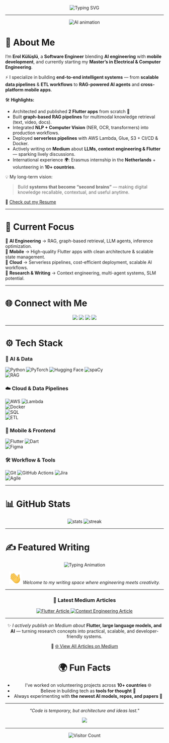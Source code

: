 <!-- Animated Typing Intro -->
<p align="center">
  <img src="https://readme-typing-svg.herokuapp.com?font=Fira+Code&pause=1000&center=true&vCenter=true&width=600&lines=👋+Hey!+I'm+Erol+Külüşlü;AI+%2B+Mobile+Engineer;Master's+Student+in+ECE;Always+Building+%26+Always+Learning" alt="Typing SVG" />
</p>

---

<p align="center">
  <img src="https://media.giphy.com/media/ZVik7pBtu9dNS/giphy.gif" width="500" alt="AI animation"/>
</p>

# 🌌 About Me  

I’m **Erol Külüşlü**, a **Software Engineer** blending **AI engineering** with **mobile development**, and currently starting my **Master’s in Electrical & Computer Engineering**.  

⚡ I specialize in building **end-to-end intelligent systems** — from **scalable data pipelines** & **ETL workflows** to **RAG-powered AI agents** and **cross-platform mobile apps**.  

🛠️ **Highlights:**  
- Architected and published **2 Flutter apps** from scratch 🚀  
- Built **graph-based RAG pipelines** for multimodal knowledge retrieval (text, video, docs).  
- Integrated **NLP + Computer Vision** (NER, OCR, transformers) into production workflows.  
- Deployed **serverless pipelines** with AWS Lambda, Glue, S3 + CI/CD & Docker.  
- Actively writing on **Medium** about **LLMs, context engineering & Flutter** — sparking lively discussions.  
- International experience 🌍: Erasmus internship in the **Netherlands** + volunteering in **10+ countries**.  

💡 My long-term vision:  
> Build **systems that become “second brains”** — making digital knowledge recallable, contextual, and useful anytime.  

📄 [Check out my Resume](https://github.com/user-attachments/files/22085015/Erol-kuluslu-resume.pdf)  

---

# 🧩 Current Focus  

🔹 **AI Engineering** → RAG, graph-based retrieval, LLM agents, inference optimization.  
🔹 **Mobile** → High-quality Flutter apps with clean architecture & scalable state management.  
🔹 **Cloud** → Serverless pipelines, cost-efficient deployment, scalable AI workflows.  
🔹 **Research & Writing** → Context engineering, multi-agent systems, SLM potential.  

---

# 🌐 Connect with Me  

<p align="center">
  <a href="https://www.linkedin.com/in/erolkuluslu/"><img src="https://skillicons.dev/icons?i=linkedin" width="48"/></a>
  <a href="https://medium.com/@erolkuluslusoftware"><img src="https://img.icons8.com/ios-filled/50/000000/medium-logo.png" width="48"/></a>
  <a href="mailto:erolkuluslusoftware@gmail.com"><img src="https://skillicons.dev/icons?i=gmail" width="48"/></a>
  <a href="https://github.com/erolkuluslu"><img src="https://skillicons.dev/icons?i=github" width="48"/></a>
</p>

---

# ⚙️ Tech Stack  

### 🤖 AI & Data  
![Python](https://img.shields.io/badge/Python-3776AB?logo=python&logoColor=white) 
![PyTorch](https://img.shields.io/badge/PyTorch-EE4C2C?logo=pytorch&logoColor=white) 
![Hugging Face](https://img.shields.io/badge/HuggingFace-FCC624?logo=huggingface&logoColor=black) 
![spaCy](https://img.shields.io/badge/spaCy-09A3D5?logo=spacy&logoColor=white)  
![RAG](https://img.shields.io/badge/RAG-Graph%20Based-blue?style=flat-square&logo=knowledgebase) 

### ☁️ Cloud & Data Pipelines  
![AWS](https://img.shields.io/badge/AWS-FF9900?logo=amazon-aws&logoColor=white) 
![Lambda](https://img.shields.io/badge/AWS%20Lambda-F29111?logo=awslambda&logoColor=white)  
![Docker](https://img.shields.io/badge/Docker-2496ED?logo=docker&logoColor=white)  
![SQL](https://img.shields.io/badge/SQL-4479A1?logo=postgresql&logoColor=white)  
![ETL](https://img.shields.io/badge/ETL-Pipelines-purple?style=flat-square)  

### 📱 Mobile & Frontend  
![Flutter](https://img.shields.io/badge/Flutter-02569B?logo=flutter&logoColor=white) 
![Dart](https://img.shields.io/badge/Dart-0175C2?logo=dart&logoColor=white)  
![Figma](https://img.shields.io/badge/Figma-F24E1E?logo=figma&logoColor=white)  

### 🛠 Workflow & Tools  
![Git](https://img.shields.io/badge/Git-F05032?logo=git&logoColor=white) 
![GitHub Actions](https://img.shields.io/badge/CI%2FCD-000000?logo=githubactions&logoColor=white) 
![Jira](https://img.shields.io/badge/Jira-0052CC?logo=jira&logoColor=white)  
![Agile](https://img.shields.io/badge/Agile-Scrum-0A66C2)  

---

# 📊 GitHub Stats  

<p align="center">
  <img src="https://github-readme-stats.vercel.app/api?username=erolkuluslu&show_icons=true&theme=radical" alt="stats" height="180"/>
  <img src="https://github-readme-streak-stats.herokuapp.com/?user=erolkuluslu&theme=radical" alt="streak" height="180"/>
</p>

---

# ✍️ Featured Writing  

<p align="center">
  <img src="https://readme-typing-svg.herokuapp.com?font=Fira+Code&size=24&pause=1200&color=36BCF7&center=true&vCenter=true&width=800&lines=📚+I+write+about+AI%2C+Flutter%;✨+Exploring+LLMs%2C+RAG%2C+and+Scalable+App+Design;🚀+Turning+Ideas+Into+Working+Systems" alt="Typing Animation" />
</p>

<div align="center">

<img src="https://raw.githubusercontent.com/ABSphreak/ABSphreak/master/gifs/Hi.gif" width="40px">  
<i>Welcome to my writing space where engineering meets creativity.</i>  

---

### 📖 Latest Medium Articles  

<a href="https://medium.com/@erolkuluslusoftware/the-best-flutter-app-architecture-exists-does-it-🤔-6a8f765d5632" target="_blank">
  <img src="https://img.shields.io/badge/The%20Best%20Flutter%20App%20Architecture%20Exists%20(Does%20it%3F🤔)-%2302569B?style=for-the-badge&logo=flutter&logoColor=white" alt="Flutter Article"/>
</a>  

<a href="https://medium.com/@erolkuluslusoftware/context-engineering-the-new-paradigm-every-developer-should-know-4e87e4d028b9" target="_blank">
  <img src="https://img.shields.io/badge/Context%20Engineering%3A%20The%20New%20Paradigm%20Every%20Developer%20Should%20Know-%23FFD700?style=for-the-badge&logo=readme&logoColor=black" alt="Context Engineering Article"/>
</a>  

---

✨ *I actively publish on Medium about* **Flutter, large language models, and AI** — turning research concepts into practical, scalable, and developer-friendly systems.  

🔗 [🌐 View All Articles on Medium](https://medium.com/@erolkuluslusoftware)  


# 🌍 Fun Facts  
- I’ve worked on volunteering projects across **10+ countries** 🌐  
- Believe in building tech as **tools for thought** 🧠  
- Always experimenting with **the newest AI models, repos, and papers** 📄  

---

<p align="center"> 
  <i>"Code is temporary, but architecture and ideas last."</i>  
</p>

<p align="center">
  <img src="https://quotes-github-readme.vercel.app/api?type=horizontal&theme=radical"/>
</p>

---

<p align="center">
  <img src="https://visitcount.itsvg.in/api?id=erolkuluslu&icon=0&color=6" alt="Visitor Count"/>
</p>
